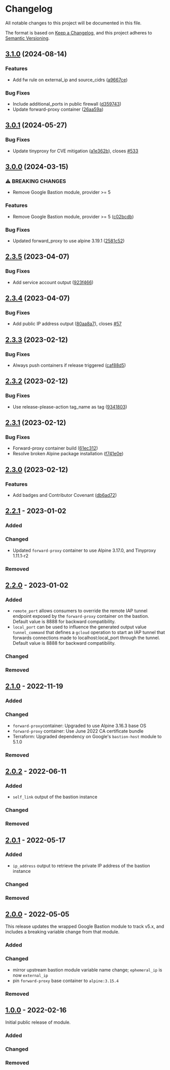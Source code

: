# Changelog

<!-- markdownlint-disable MD004 MD012 MD024 -->

All notable changes to this project will be documented in this file.

The format is based on [Keep a Changelog](https://keepachangelog.com/en/1.0.0/),
and this project adheres to [Semantic Versioning](https://semver.org/spec/v2.0.0.html).

## [3.1.0](https://github.com/memes/terraform-google-private-bastion/compare/v3.0.1...v3.1.0) (2024-08-14)


### Features

* Add fw rule on external_ip and source_cidrs ([a9667ce](https://github.com/memes/terraform-google-private-bastion/commit/a9667cec998a7ab366d662fc3616d1a01f3b808a))


### Bug Fixes

* Include additional_ports in public firewall ([d359743](https://github.com/memes/terraform-google-private-bastion/commit/d35974345b25c19d719148b16b2f32f653c02a7e))
* Update forward-proxy container ([26aa59a](https://github.com/memes/terraform-google-private-bastion/commit/26aa59a2304a7b761de51613b518a9f206f1609b))

## [3.0.1](https://github.com/memes/terraform-google-private-bastion/compare/v3.0.0...v3.0.1) (2024-05-27)


### Bug Fixes

* Update tinyproxy for CVE mitigation ([a1e362b](https://github.com/memes/terraform-google-private-bastion/commit/a1e362b2e2f55014379c4019eac113d7ef601e2e)), closes [#533](https://github.com/memes/terraform-google-private-bastion/issues/533)

## [3.0.0](https://github.com/memes/terraform-google-private-bastion/compare/v2.3.5...v3.0.0) (2024-03-15)


### ⚠ BREAKING CHANGES

* Remove Google Bastion module, provider >= 5

### Features

* Remove Google Bastion module, provider &gt;= 5 ([c02bcdb](https://github.com/memes/terraform-google-private-bastion/commit/c02bcdb6aa775471c5aad66c53bc8c5f78375393))


### Bug Fixes

* Updated forward_proxy to use alpine 3.19.1 ([2581c52](https://github.com/memes/terraform-google-private-bastion/commit/2581c52a34a5a1520df940b3ce9f40c764c3c0f3))

## [2.3.5](https://github.com/memes/terraform-google-private-bastion/compare/v2.3.4...v2.3.5) (2023-04-07)


### Bug Fixes

* Add service account output ([923f466](https://github.com/memes/terraform-google-private-bastion/commit/923f4668f3f048e350e0a95bfb5d26b90d2cca21))

## [2.3.4](https://github.com/memes/terraform-google-private-bastion/compare/v2.3.3...v2.3.4) (2023-04-07)


### Bug Fixes

* Add public IP address output ([80aa8a7](https://github.com/memes/terraform-google-private-bastion/commit/80aa8a747740261cb48534fd6f6441c64af4813c)), closes [#57](https://github.com/memes/terraform-google-private-bastion/issues/57)

## [2.3.3](https://github.com/memes/terraform-google-private-bastion/compare/v2.3.2...v2.3.3) (2023-02-12)


### Bug Fixes

* Always push containers if release triggered ([caf88d5](https://github.com/memes/terraform-google-private-bastion/commit/caf88d5e6fbed0384af856afff867036d608543b))

## [2.3.2](https://github.com/memes/terraform-google-private-bastion/compare/v2.3.1...v2.3.2) (2023-02-12)


### Bug Fixes

* Use release-please-action tag_name as tag ([9341803](https://github.com/memes/terraform-google-private-bastion/commit/9341803f911abaabaea810ec06679aad0cb5eb9c))

## [2.3.1](https://github.com/memes/terraform-google-private-bastion/compare/v2.3.0...v2.3.1) (2023-02-12)


### Bug Fixes

* Forward-proxy container build ([61ec312](https://github.com/memes/terraform-google-private-bastion/commit/61ec31268def32074e6dc95e280d6d2299c35e2e))
* Resolve broken Alpine package installation ([f741e0e](https://github.com/memes/terraform-google-private-bastion/commit/f741e0eef22525732e69c37b4d02c28634152335))

## [2.3.0](https://github.com/memes/terraform-google-private-bastion/compare/v2.2.1...v2.3.0) (2023-02-12)


### Features

* Add badges and Contributor Covenant ([db6ad72](https://github.com/memes/terraform-google-private-bastion/commit/db6ad72fad5c783d940b639166cf8ef8c68154e6))

## [2.2.1] - 2023-01-02

### Added

### Changed

- Updated `forward-proxy` container to use Alpine 3.17.0, and Tinyproxy 1.11.1-r2

### Removed

## [2.2.0] - 2023-01-02

### Added

- `remote_port` allows consumers to override the remote IAP tunnel endpoint exposed
  by the `forward-proxy` container on the bastion. Default value is 8888 for
  backward compatibility.
- `local_port` can be used to influence the generated output value `tunnel_command`
  that defines a `gcloud` operation to start an IAP tunnel that forwards connections
  made to localhost:local_port through the tunnel. Default value is 8888 for
  backward compatibility.

### Changed

### Removed

## [2.1.0] - 2022-11-19

### Added

### Changed

- `forward-proxy`container:  Upgraded to use Alpine 3.16.3 base OS
- `forward-proxy` container: Use June 2022 CA certificate bundle
- Terraform: Upgraded dependency on Google's `bastion-host` module to 5.1.0

### Removed

## [2.0.2] - 2022-06-11

### Added

- `self_link` output of the bastion instance

### Changed

### Removed

## [2.0.1] - 2022-05-17

### Added

- `ip_address` output to retrieve the private IP address of the bastion instance

### Changed

### Removed

## [2.0.0] - 2022-05-05

This release updates the wrapped Google Bastion module to track v5.x, and includes
a breaking variable change from that module.

### Added

### Changed

- mirror upstream bastion module variable name change; `ephemeral_ip` is now
  `external_ip`
- pin `forward-proxy` base container to `alpine:3.15.4`

### Removed

## [1.0.0] - 2022-02-16

Initial public release of module.

### Added

### Changed

### Removed

[2.2.1]: https://github.com/memes/terraform-google-private-bastion/compare/v2.2.0...v2.2.1
[2.2.0]: https://github.com/memes/terraform-google-private-bastion/compare/v2.1.0...v2.2.0
[2.1.0]: https://github.com/memes/terraform-google-private-bastion/compare/v2.0.2...v2.1.0
[2.0.2]: https://github.com/memes/terraform-google-private-bastion/compare/v2.0.1...v2.0.2
[2.0.1]: https://github.com/memes/terraform-google-private-bastion/compare/v2.0.0...v2.0.1
[2.0.0]: https://github.com/memes/terraform-google-private-bastion/compare/v1.0.0...v2.0.0
[1.0.0]: https://github.com/memes/terraform-google-private-bastion/releases/tag/v1.0.0
